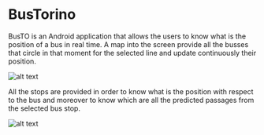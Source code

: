 # BusTorino
BusTO is an Android application that allows the users to know what is the position of a bus in real time.
A map into the screen provide all the busses that circle in that moment for the selected line and update continuously their position.

![alt text](https://ibb.co/RBPZ2YS)

All the stops are provided in order to know what is the position with respect to the bus and moreover to know which are all the predicted passages from the selected bus stop.


![alt text](https://ibb.co/pXvxRZd)
